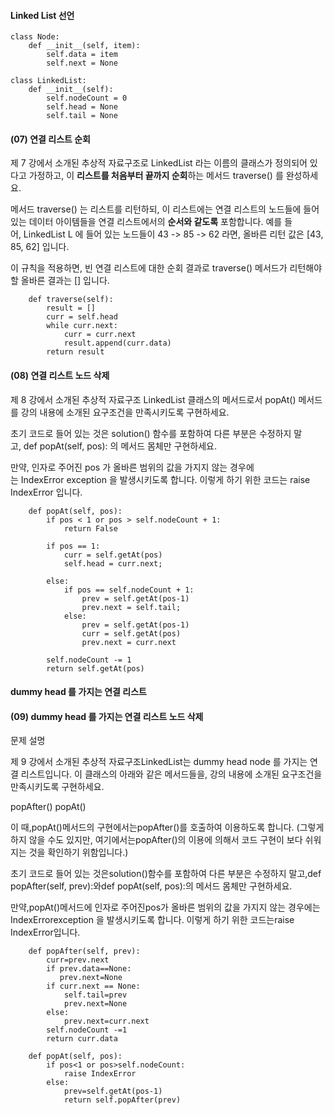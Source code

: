 #### Linked List 선언
```
class Node:
    def __init__(self, item):
        self.data = item
        self.next = None

class LinkedList:
    def __init__(self):
        self.nodeCount = 0
        self.head = None
        self.tail = None
```

#### (07) 연결 리스트 순회

제 7 강에서 소개된 추상적 자료구조로 LinkedList 라는 이름의 클래스가 정의되어 있다고 가정하고, 이 **리스트를 처음부터 끝까지 순회**하는 메서드 traverse() 를 완성하세요.

메서드 traverse() 는 리스트를 리턴하되, 이 리스트에는 연결 리스트의 노드들에 들어 있는 데이터 아이템들을 연결 리스트에서의 **순서와 같도록** 포함합니다. 예를 들어, LinkedList L 에 들어 있는 노드들이 43 -> 85 -> 62 라면, 올바른 리턴 값은 \[43, 85, 62\] 입니다.

이 규칙을 적용하면, 빈 연결 리스트에 대한 순회 결과로 traverse() 메서드가 리턴해야 할 올바른 결과는 \[\] 입니다.

```
	def traverse(self):
		result = []
		curr = self.head
		while curr.next:
			curr = curr.next
			result.append(curr.data)
		return result

```

#### (08) 연결 리스트 노드 삭제

제 8 강에서 소개된 추상적 자료구조 LinkedList 클래스의 메서드로서 popAt() 메서드를 강의 내용에 소개된 요구조건을 만족시키도록 구현하세요.

초기 코드로 들어 있는 것은 solution() 함수를 포함하여 다른 부분은 수정하지 말고, def popAt(self, pos): 의 메서드 몸체만 구현하세요.

만약, 인자로 주어진 pos 가 올바른 범위의 값을 가지지 않는 경우에는 IndexError exception 을 발생시키도록 합니다. 이렇게 하기 위한 코드는 raise IndexError 입니다.

```
    def popAt(self, pos):
        if pos < 1 or pos > self.nodeCount + 1:
            return False

        if pos == 1:
            curr = self.getAt(pos)
            self.head = curr.next;

        else:
            if pos == self.nodeCount + 1:
                prev = self.getAt(pos-1)
                prev.next = self.tail;
            else:
                prev = self.getAt(pos-1)
                curr = self.getAt(pos)
                prev.next = curr.next

        self.nodeCount -= 1
        return self.getAt(pos)

```

#### dummy head 를 가지는 연결 리스트


#### (09) dummy head 를 가지는 연결 리스트 노드 삭제

문제 설명

제 9 강에서 소개된 추상적 자료구조LinkedList는 dummy head node 를 가지는 연결 리스트입니다. 이 클래스의 아래와 같은 메서드들을, 강의 내용에 소개된 요구조건을 만족시키도록 구현하세요.

popAfter() popAt()

이 때,popAt()메서드의 구현에서는popAfter()를 호출하여 이용하도록 합니다. (그렇게 하지 않을 수도 있지만, 여기에서는popAfter()의 이용에 의해서 코드 구현이 보다 쉬워지는 것을 확인하기 위함입니다.)

초기 코드로 들어 있는 것은solution()함수를 포함하여 다른 부분은 수정하지 말고,def popAfter(self, prev):와def popAt(self, pos):의 메서드 몸체만 구현하세요.

만약,popAt()메서드에 인자로 주어진pos가 올바른 범위의 값을 가지지 않는 경우에는IndexErrorexception 을 발생시키도록 합니다. 이렇게 하기 위한 코드는raise IndexError입니다.

```
    def popAfter(self, prev):
        curr=prev.next
        if prev.data==None:
           prev.next=None
        if curr.next == None:
            self.tail=prev
            prev.next=None
        else:
            prev.next=curr.next      
        self.nodeCount -=1
        return curr.data

    def popAt(self, pos):
        if pos<1 or pos>self.nodeCount:
            raise IndexError
        else:
            prev=self.getAt(pos-1)
            return self.popAfter(prev)
```
